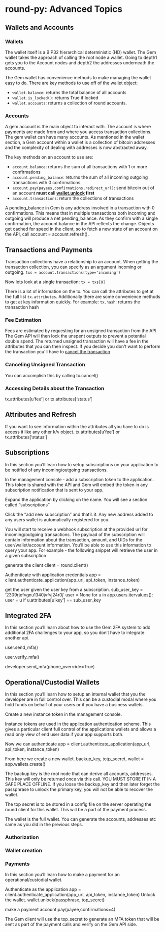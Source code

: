 # round-py: Advanced Topics

## Wallets and Accounts

### Wallets
The wallet itself is a BIP32 hierarchical deterministic (HD) wallet.  The Gem wallet takes the approach of calling the root node a wallet.  Going to depth1 gets you to the Account nodes and depth2 the addresses underneath the accounts.  

The Gem wallet has convenience methods to make managing the wallet easy to do.  There are key methods to use off of the wallet object:

* `wallet.balance`: returns the total balance of all accounts
* `wallet.is_locked()`: returns True if locked
* `wallet.accounts`: returns a collection of round accounts.

### Accounts
A gem account is the main object to interact with.  The account is where payments are made from and where you access transaction collections.  The gem wallet can have many accounts.  As mentioned in the wallet section, a Gem account within a wallet is a collection of bitcoin addresses and the complexity of dealing with addresses is now abstracted away.  

The key methods on an account to use are:

* `account.balance`: returns the sum of all transactions with 1 or more confirmations
* `account.pending_balance`: returns the sum of all incoming outgoing transactions with 0 confirmations
* `account.pay(payees,confirmations,redirect_url)`: send bitcoin out of an account **must call [wallet.unlock](advanced.md#wallets) first**
* `account.transactions`: return the collections of transactions

A pending_balance in Gem is any address involved in a transaction with 0 confirmations.  This means that in multiple transactions both incoming and outgoing will produce a net pending_balance.  As they confirm with a single confirmation, the account balance in the API reflects the change.  Objects get cached for speed in the client, so to fetch a new state of an account on the API, call account = account.refresh().

## Transactions and Payments
Transaction collections have a relationship to an account.  When getting the transaction collection, you can specify as an argument incoming or outgoing.
`txs = account.transactions(type=‘incoming’)`

 Now lets look at a single transaction: `tx = txs[0]`

There is a lot of information on the tx.  You can call the attributes to get at the full list `tx.attributes`.  Additionally there are some convenience methods to get at key information quickly.  For example: `tx.hash`: returns the transaction hash

### Fee Estimation
Fees are estimated by requesting for an unsigned transaction from the API.  The Gem API will then lock the unspent outputs to prevent a potential double spend.  The returned unsigned transaction will have a fee in the attributes that you can then inspect.  If you decide you don't want to perform the transaction you'll have to [cancel the transaction](advanced.md#canceling-unsigned-transaction)


### Canceling Unsigned Transaction
You can accomplish this by calling tx.cancel()

### Accessing Details about the Transaction
tx.attributes[u’fee’] or tx.attributes[‘status’]

## Attributes and Refresh
If you want to see information within the attributes all you have to do is access it like any other k/v object.
tx.attributes[u’fee’] or tx.attributes[‘status’]

## Subscriptions
In this section you’ll learn how to setup subscriptions on your application to be notified of any incoming/outgoing transactions.

In the management console - add a subscription token to the application.  This token is shared with the API and Gem will embed the token in any subscription notification that is sent to your app.

Expand the application by clicking on the name.  You will see a section called “subscriptions”

Click the “add new subscription”  and that’s it.  Any new address added to any users wallet is automatically registered for you.

You will start to receive a webhook subscription at the provided url for incoming/outgoing transactions.  The payload of the subscription will contain information about the transaction, amount, and UIDs for the user/wallet/account information.  You’ll be able to use this information to query your app.
For example - the following snippet will retrieve the user in a given subscription 

generate the client
client = round.client()

Authenticate with application credentials
app = client.authenticate_application(app_url, api_token, instance_token)

get the user given the user key from a subscription.
sub_user_key = ‘2309rjefvgnu1340jvfvj24r0j’
user = None
for u in app.users.itervalues():
	user = u if u.attributes[u’key’] == sub_user_key

##  Integrated 2FA
In this section you’ll learn about how to use the Gem 2FA system to add additional 2FA challenges to your app, so you don’t have to integrate another api.

user.send_mfa()

user.verify_mfa()

developer.send_mfa(phone_overrride=True)

## Operational/Custodial Wallets
In this section you’ll learn how to setup an internal wallet that you the developer are in full control over.  This can be a custodial modal where you hold funds on behalf of your users or if you have a business wallets.

Create a new instance token in the management console.  

Instance tokens are used in the application authentication scheme.  This gives a particular client full control of the applications wallets and allows a read only view of end user data if your app supports both.

Now we can authenticate
app = client.authenticate_application(app_url, api_token, instance_token)

From here we create a new wallet.
backup_key, totp_secret, wallet = app.wallets.create(<PASSPHRASE>)

The backup key is the root node that can derive all accounts, addresses.  This key will only be returned once via this call.  YOU MUST STORE IT IN A SAFE PLACE OFFLINE.  If you loose the backup_key and then later forget the passphrase to unlock the primary key, you will not be able to recover the wallet.

The top secret is to be stored in a config file on the server operating the round client for this wallet.  This will be a part of the payment process.

The wallet is the full wallet.  You can generate the accounts, addresses etc same as you did in the previous steps.

### Authorization

### Wallet creation

### Payments
In this section you’ll learn how to make a payment for an operational/custodial wallet.

Authenticate as the application
app = client.authenticate_application(app_url, api_token, instance_token)
Unlock the wallet.
wallet.unlock(passphrase, top_secret)

make a payment
account.pay(payee,confirmations=4)

The Gem client will use the top_secret to generate an MFA token that will be sent as part of the payment calls and verify on the Gem API side.
